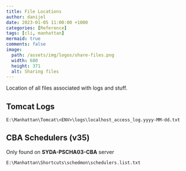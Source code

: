 ```yaml
---
title: File Locations
author: danijel
date: 2023-01-05 11:00:00 +1000
categories: [Reference]
tags: [cli, manhattan]
mermaid: true
comments: false
image:
  path: /assets/img/logos/share-files.png
  width: 680
  height: 371
  alt: Sharing files
---
```

Location of all files associated with logs and stuff.

## Tomcat Logs

`E:\Manhattan\Tomcat\<ENV>\logs\localhost_access_log.yyyy-MM-dd.txt`


## CBA Schedulers (v35)

Only found on **SYDA-PSCHA03-CBA** server

`E:\Manhattan\Shortcuts\schedmon\schedulers.list.txt`


